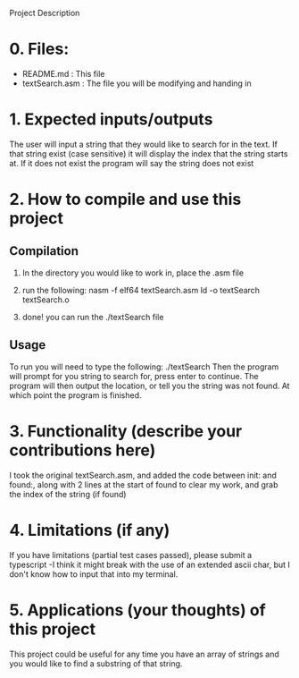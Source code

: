 Project Description


# 0. Files:

- README.md		: This file
- textSearch.asm	: The file you will be modifying and handing in

# 1. Expected inputs/outputs


The user will input a string that they would like to search for in the text.
If that string exist (case sensitive) it will display the index that the
string starts at. If it does not exist the program will say the string
does not exist


# 2. How to compile and use this project


## Compilation
1. In the directory you would like to work in, place the .asm file

2. run the following:
	nasm -f elf64 textSearch.asm
	ld -o textSearch textSearch.o

3. done! you can run the ./textSearch file

## Usage
To run you will need to type the following:
	./textSearch
Then the program will prompt for you string to search for, press enter to continue.
The program will then output the location, or tell you the string was not found.
At which point the program is finished.



# 3. Functionality (describe your contributions here)


I took the original textSearch.asm, and added the code between init: and
found:, along with 2 lines at the start of found to clear my work, and grab
the index of the string (if found)



# 4. Limitations (if any)


If you have limitations (partial test cases passed), please submit a
typescript
-I think it might break with the use of an extended ascii char, but I don't
know how to input that into my terminal.



# 5. Applications (your thoughts) of this project


This project could be useful for any time you have an array of strings
and you would like to find a substring of that string.
